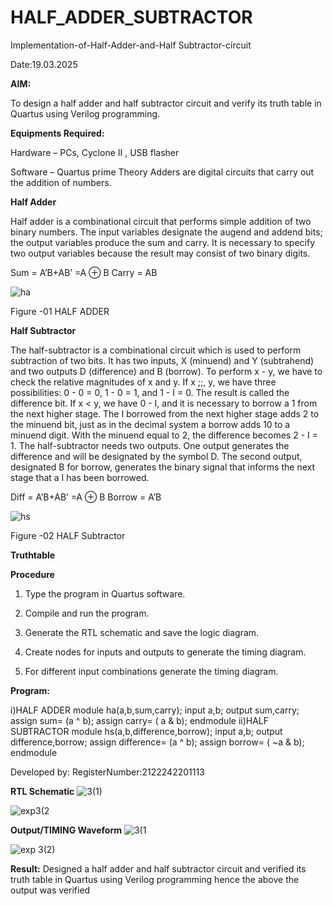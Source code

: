 # HALF_ADDER_SUBTRACTOR

Implementation-of-Half-Adder-and-Half Subtractor-circuit


Date:19.03.2025


**AIM:**

To design a half adder and half subtractor circuit and verify its truth table in Quartus using Verilog programming.

**Equipments Required:**

Hardware – PCs, Cyclone II , USB flasher 

Software – Quartus prime Theory Adders are digital circuits that carry out the addition of numbers.

**Half Adder**

Half adder is a combinational circuit that performs simple addition of two binary numbers. The input variables designate the augend and addend bits; the output variables produce the sum and carry. It is necessary to specify two output variables because the result may consist of two binary digits.

Sum = A’B+AB’ =A ⊕ B Carry = AB

![ha](https://github.com/user-attachments/assets/5fe3af86-3872-4b51-bfed-8e2f3ae7dfe5)


Figure -01 HALF ADDER

**Half Subtractor**

The half-subtractor is a combinational circuit which is used to perform subtraction of two bits. It has two inputs, X (minuend) and Y (subtrahend) and two outputs D (difference) and B (borrow). To perform x - y, we have to check the relative magnitudes of x and y. If x ;;, y, we have three possibilities: 0 - 0 = 0, 1 - 0 = 1, and 1 - I = 0. The result is called the difference bit. If x < y, we have 0 - I, and it is necessary to borrow a 1 from the next higher stage. The I borrowed from the next higher stage adds 2 to the minuend bit, just as in the decimal system a borrow adds 10 to a minuend digit. With the minuend equal to 2, the difference becomes 2 - I = 1. The half-subtractor needs two outputs. One output generates the difference and will be designated by the symbol D. The second output, designated B for borrow, generates the binary signal that informs the next stage that a I has been borrowed. 

Diff = A’B+AB’ =A ⊕ B
Borrow = A’B

 ![hs](https://github.com/user-attachments/assets/842f3f5c-60d8-48f2-92b7-690e84ea2bef)


Figure -02 HALF Subtractor

**Truthtable**

**Procedure**

1.	Type the program in Quartus software.

2.	Compile and run the program.

3.	Generate the RTL schematic and save the logic diagram.

4.	Create nodes for inputs and outputs to generate the timing diagram.

5.	For different input combinations generate the timing diagram.


**Program:**

i)HALF ADDER
module ha(a,b,sum,carry);
input a,b;
output sum,carry;
assign sum= (a ^ b);
assign carry= ( a & b);
endmodule
ii)HALF SUBTRACTOR
module hs(a,b,difference,borrow);
input a,b;
output difference,borrow;
assign difference= (a ^ b);
assign borrow= ( ~a & b);
endmodule


Developed by: RegisterNumber:2122242201113

**RTL Schematic**
![3(1)](https://github.com/user-attachments/assets/f47b72a6-e5a4-474a-8edc-fe26a6e0716d)


![exp3(2](https://github.com/user-attachments/assets/318a26fd-29fd-4747-9c17-57faf8d65dd7)


**Output/TIMING Waveform**
![3(1](https://github.com/user-attachments/assets/518644f0-6ca1-42af-bf47-27a16299ba92)

![exp 3(2)](https://github.com/user-attachments/assets/21f59269-7a31-4484-ba21-19ec07e68eb7)


**Result:**
Designed a half adder and half subtractor circuit and verified its truth table in Quartus using Verilog programming hence the above the output was verified
